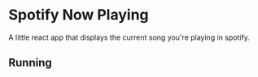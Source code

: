 # Spotify Now Playing

A little react app that displays the current song you're playing in spotify.

## Running
